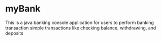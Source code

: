 # myBank
This is a java banking console application for users to perform banking transaction simple transactions like checking balance, withdrawing, and deposits
